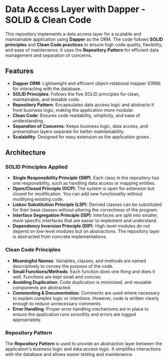 # Data Access Layer with Dapper - SOLID & Clean Code

This repository implements a data access layer for a scalable and maintainable application using **Dapper** as the ORM. The code follows **SOLID principles** and **Clean Code practices** to ensure high code quality, flexibility, and ease of maintenance. It uses the **Repository Pattern** for efficient data management and separation of concerns.

## Features

- **Dapper ORM**: Lightweight and efficient object-relational mapper (ORM) for interacting with the database.
- **SOLID Principles**: Follows the five SOLID principles for clean, maintainable, and testable code.
- **Repository Pattern**: Encapsulates data access logic and abstracts it from business logic, making the application more modular.
- **Clean Code**: Ensures code readability, simplicity, and ease of understanding.
- **Separation of Concerns**: Keeps business logic, data access, and presentation layers separate for better maintainability.
- **Scalability**: Designed for easy extension as the application grows.

## Architecture

### SOLID Principles Applied

- **Single Responsibility Principle (SRP)**: Each class in the repository has one responsibility, such as handling data access or mapping entities.
- **Open/Closed Principle (OCP)**: The system is open for extension but closed for modification. You can add new functionality without modifying existing code.
- **Liskov Substitution Principle (LSP)**: Derived classes can be substituted for their base classes without altering the correctness of the program.
- **Interface Segregation Principle (ISP)**: Interfaces are split into smaller, more specific interfaces that are easier to implement and understand.
- **Dependency Inversion Principle (DIP)**: High-level modules do not depend on low-level modules but on abstractions. The repository layer is abstracted from concrete implementations.

### Clean Code Principles

- **Meaningful Names**: Variables, classes, and methods are named descriptively to convey the purpose of the code.
- **Small Functions/Methods**: Each function does one thing and does it well. Functions are kept small and concise.
- **Avoiding Duplication**: Code duplication is minimized, and reusable components are abstracted.
- **Commenting & Documentation**: Comments are used where necessary to explain complex logic or intentions. However, code is written clearly enough to reduce unnecessary comments.
- **Error Handling**: Proper error handling mechanisms are in place to ensure the application runs smoothly and errors are logged appropriately.

### Repository Pattern

The **Repository Pattern** is used to provide an abstraction layer between the application's business logic and data access logic. It simplifies interactions with the database and allows easier testing and maintenance.

